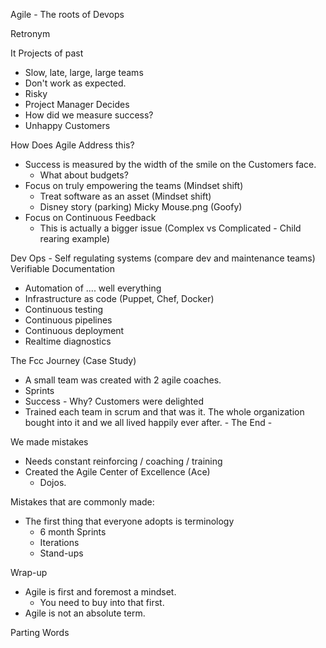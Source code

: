 

Agile - The roots of Devops

Retronym

It Projects of past
- Slow, late, large, large teams
- Don't work as expected.
- Risky
- Project Manager Decides
- How did we measure success?
- Unhappy Customers

How Does Agile Address this?
- Success is measured by the width of the smile on the Customers face.
  - What about budgets?
- Focus on truly empowering the teams (Mindset shift)
  - Treat software as an asset (Mindset shift)
  - Disney story (parking) Micky Mouse.png (Goofy)
- Focus on Continuous Feedback  
  - This is actually a bigger issue (Complex vs Complicated - Child rearing example)




Dev Ops - Self regulating systems (compare dev and maintenance teams)
Verifiable Documentation
- Automation of .... well everything
- Infrastructure as code (Puppet, Chef, Docker)  
- Continuous testing
- Continuous pipelines
- Continuous deployment
- Realtime diagnostics

The Fcc Journey (Case Study)
- A small team was created with 2 agile coaches.
- Sprints
- Success - Why? Customers were delighted
- Trained each team in scrum and that was it. The whole organization bought into it
and we all lived happily ever after. - The End -

We made mistakes
- Needs constant reinforcing / coaching / training
- Created the Agile Center of Excellence (Ace)
  - Dojos.

Mistakes that are commonly made:
- The first thing that everyone adopts is terminology
  - 6 month Sprints
  - Iterations
  - Stand-ups


Wrap-up
- Agile is first and foremost a mindset.
  - You need to buy into that first.
- Agile is not an absolute term.

Parting Words



```
